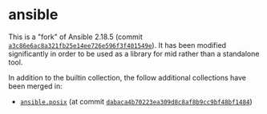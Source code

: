 # ansible

This is a "fork" of Ansible 2.18.5 (commit
[`a3c86e6ac8a321fb25e14ee726e596f3f401549e`](https://github.com/ansible/ansible/commit/a3c86e6ac8a321fb25e14ee726e596f3f401549e)).
It has been modified significantly in order to be used as a library for mid
rather than a standalone tool.

In addition to the builtin collection, the follow additional collections have
been merged in:

- [`ansible.posix`](https://docs.ansible.com/ansible/latest/collections/ansible/posix/index.html)
  (at commit [`dabaca4b70223ea309d8c8af8b9cc9bf48bf1484`](https://github.com/ansible-collections/ansible.posix/commit/dabaca4b70223ea309d8c8af8b9cc9bf48bf1484))
